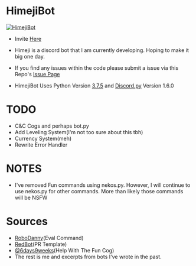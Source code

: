 # HimejiBot
<a href="https://github.com/Yat-o/HimejiBot"><img src="https://cdn.myanimelist.net/r/250x350/images/clubs/8/163534.jpg?s=9ec45fdd4232591c01f3c4009caf55e9" alt="HimejiBot"></a>

- Invite [Here](https://discordapp.com/oauth2/authorize?&client_id=784474257832804372&scope=bot&permissions=8)

- Himeji is a discord bot that I am currently developing. Hoping to make it big one day.

- If you find any issues within the code please submit a issue via this Repo's [Issue Page](https://github.com/Yat-o/HimejiBot/issues)

- HimejiBot Uses Python Version [3.7.5](https://www.python.org/downloads/release/python-375/) and [Discord.py](https://discordpy.readthedocs.io/en/latest/#) Version 1.6.0

# TODO
- C&C Cogs and perhaps bot.py
- Add Leveling System(I'm not too sure about this tbh)
- Currency System(meh)
- Rewrite Error Handler


# NOTES
- I've removed Fun commands using nekos.py. However, I will continue to use nekos.py for other commands. More than likely those commands will be NSFW

# Sources
- [RoboDanny](https://github.com/Rapptz/RoboDanny)(Eval Command)
- [RedBot](https://github.com/Cog-Creators/Red-DiscordBot)(PR Template)
- [@6days9weeks](https://www.github.com/6days9weeks/)(Help With The Fun Cog)
- The rest is me and excerpts from bots I've wrote in the past.
